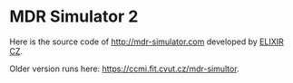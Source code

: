 # MDR Simulator 2

Here is the source code of http://mdr-simulator.com developed by [ELIXIR CZ](https://www.elixir-czech.cz).

Older version runs here: https://ccmi.fit.cvut.cz/mdr-simultor.